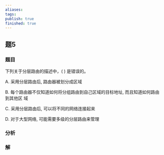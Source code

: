 ```yaml
---
aliases: 
tags: 
publish: true
finished: true
---
```

## 题5
### 题目
下列关于分层路由的描述中，( ) 是错误的。

A. 采用分层路由后, 路由器被划分成区域

B. 每个路由器不仅知道如何将分组路由到自己区域的目标地址, 而且知道如何路由到其他区 域

C. 采用分层路由后, 可以将不同的网络连接起来

D. 对于大型网络, 可能需要多级的分层路由来管理
### 分析

### 解
